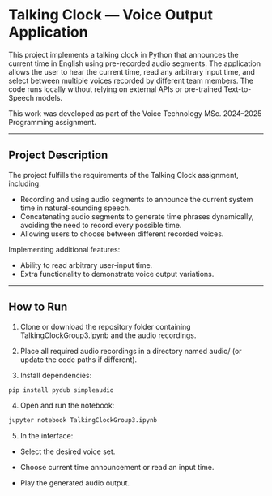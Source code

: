 # Talking Clock — Voice Output Application

This project implements a talking clock in Python that announces the current time in English using pre-recorded audio segments. The application allows the user to hear the current time, read any arbitrary input time, and select between multiple voices recorded by different team members. The code runs locally without relying on external APIs or pre-trained Text-to-Speech models.

This work was developed as part of the Voice Technology MSc. 2024–2025 Programming assignment.

---

## Project Description

The project fulfills the requirements of the Talking Clock assignment, including:

- Recording and using audio segments to announce the current system time in natural-sounding speech.
- Concatenating audio segments to generate time phrases dynamically, avoiding the need to record every possible time.
- Allowing users to choose between different recorded voices.

Implementing additional features:

- Ability to read arbitrary user-input time.
- Extra functionality to demonstrate voice output variations.

---

## How to Run

1. Clone or download the repository folder containing TalkingClockGroup3.ipynb and the audio recordings.

2. Place all required audio recordings in a directory named audio/ (or update the code paths if different).

3. Install dependencies:

``` bash
pip install pydub simpleaudio
```

4. Open and run the notebook:

``` bash
jupyter notebook TalkingClockGroup3.ipynb
```

5. In the interface:

- Select the desired voice set.

- Choose current time announcement or read an input time.

- Play the generated audio output.


